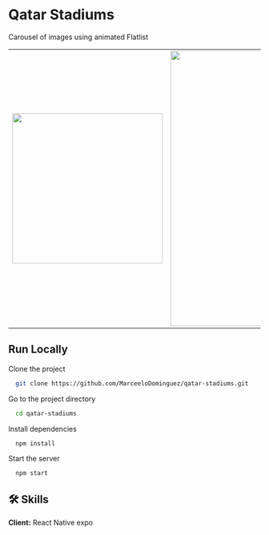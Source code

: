 # Qatar Stadiums

Carousel of images using animated Flatlist

<table>
<tr>
  <td><img src="https://user-images.githubusercontent.com/70117105/201789286-24df2822-ed45-4a77-bd67-ab9eabf11bd4.gif" width="300"></td>
  <td><img src="https://user-images.githubusercontent.com/70117105/201791482-bd475387-b4a6-44b4-a03f-a9ea04e6ace2.png" width="300" height="550"></td>
</tr>
</table>

## Run Locally

Clone the project

```bash
  git clone https://github.com/MarceeloDominguez/qatar-stadiums.git
```

Go to the project directory

```bash
  cd qatar-stadiums
```

Install dependencies

```bash
  npm install
```

Start the server

```bash
  npm start
```


## 🛠 Skills
**Client:** React Native expo
